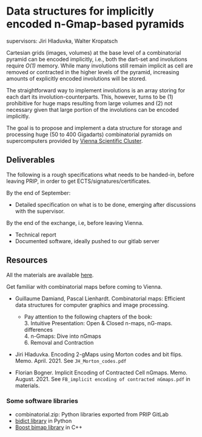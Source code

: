 # Data structures for implicitly encoded n-Gmap-based pyramids

supervisors: Jiri Hladuvka, Walter Kropatsch

Cartesian grids (images, volumes) at the base level of a combinatorial pyramid can be encoded implicitly, i.e., both the dart-set and involutions require *O(1)* memory. While many involutions still remain implicit as cell are removed or contracted in the higher levels of the pyramid, increasing amounts of explicitly encoded involutions will be stored.

The straightforward way to implement involutions is an array storing for each dart its involution-counterparts. This, however, turns to be (1) prohibitive for huge maps resulting from large volumes and (2) not necessary given that large portion of the involutions can be encoded implicitly.

The goal is to propose and implement a data structure for storage and processing huge (50 to 400 Gigadarts) combinatorial pyramids on supercomputers provided by [Vienna Scientific Cluster](https://vsc.ac.at/).

## Deliverables

The following is a rough specifications what needs to be handed-in, before leaving PRIP, in order to get ECTS/signatures/certificates.

By the end of September:

* Detailed specification on what is to be done, emerging after discussions with the supervisor.

By the end of the exchange, i.e, before leaving Vienna.

* Technical report
* Documented software, ideally pushed to our gitlab server

## Resources

All the materials are available [here](https://portal.prip.tuwien.ac.at/nextcloud/index.php/s/8nroMBEesLYAmfb).


Get familiar with combinatorial maps before coming to Vienna. 
* Guillaume Damiand, Pascal Lienhardt. Combinatorial maps: Efficient data structures for computer graphics and image processing.
  * Pay attention to the following chapters of the book:\
    3\. Intuitive Presentation: Open & Closed n-maps, nG-maps. differences\
    4\. n-Gmaps: Dive into nGmaps\
    6\. Removal and Contraction
* Jiri Hladuvka. Encoding 2-gMaps using Morton codes and bit flips. Memo. April. 2021. See `JH_Morton_codes.pdf`

* Florian Bogner. Implicit Encoding of Contracted Cell nGmaps. Memo. August. 2021. See `FB_implicit encoding of contracted nGmaps.pdf` in materials.

### Some software libraries

- combinatorial.zip: Python libraries exported from PRIP GitLab
- [bidict library](https://bidict.readthedocs.io/) in Python
- [Boost bimap library](https://www.boost.org/doc/libs/1_75_0/libs/bimap/doc/html/index.html) in C++